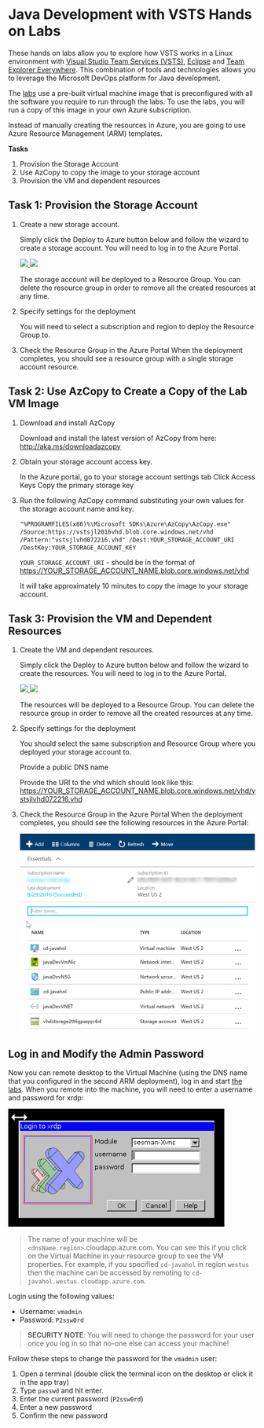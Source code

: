 # Java Development with VSTS Hands on Labs

These hands on labs allow you to explore how VSTS works in a Linux environment with [Visual Studio Team Services (VSTS)](https://www.visualstudio.com/en-us/products/visual-studio-team-services-vs.aspx), [Eclipse](https://eclipse.org/downloads/) and [Team Explorer Everywhere](https://www.visualstudio.com/en-us/products/team-explorer-everywhere-vs.aspx). This combination of tools and technologies allows you to leverage the Microsoft DevOps platform for Java development. 

The [labs](labs/readme.md) use a pre-built virtual machine image that is preconfigured with all the software you require to run through the labs.  To use the labs, you will run a copy of this image in your own Azure subscription.

Instead of manually creating the resources in Azure, you are going to use Azure Resource Management (ARM) templates.

**Tasks**

1. Provision the Storage Account
2. Use AzCopy to copy the image to your storage account
3. Provision the VM and dependent resources

## Task 1: Provision the Storage Account
    
1. Create a new storage account.
    
    Simply click the Deploy to Azure button below and follow the wizard to create a storage account. You will need to log in to the Azure Portal.
                                                                     
	<a href="https://portal.azure.com/#create/Microsoft.Template/uri/https%3A%2F%2Fraw.githubusercontent.com%2Fnwcadence%2Fjava-dev-vsts%2Fmaster%2FJavaDevVSTS-Storage.json" target="_blank">
		<img src="http://azuredeploy.net/deploybutton.png"/>
	</a>
	<a href="http://armviz.io/#/?load=https%3A%2F%2Fraw.githubusercontent.com%2Fnwcadence%2Fjava-dev-vsts%2Fmaster%2FJavaDevVSTS-Storage.json" target="_blank">
		<img src="http://armviz.io/visualizebutton.png"/>
	</a>

    The storage account will be deployed to a Resource Group. You can delete the resource group in order to remove all the created resources at any time.

1. Specify settings for the deployment
    
    You will need to select a subscription and region to deploy the Resource Group to.

1. Check the Resource Group in the Azure Portal
    When the deployment completes, you should see a resource group with a single storage account resource.


## Task 2: Use AzCopy to Create a Copy of the Lab VM Image

1. Download and install AzCopy

	Download and install the latest version of AzCopy from here: http://aka.ms/downloadazcopy

1. Obtain your storage account access key.

	In the Azure portal, go to your storage account settings tab
	Click Access Keys
	Copy the primary storage key

1. Run the following AzCopy command substituting your own values for the storage account name and key.

	```
	"%PROGRAMFILES(x86)%\Microsoft SDKs\Azure\AzCopy\AzCopy.exe" /Source:https://vstsjl2016vhd.blob.core.windows.net/vhd /Pattern:"vstsjlvhd072216.vhd" /Dest:YOUR_STORAGE_ACCOUNT_URI /DestKey:YOUR_STORAGE_ACCOUNT_KEY
	```

	`YOUR_STORAGE_ACCOUNT_URI` - should be in the format of https://YOUR_STORAGE_ACCOUNT_NAME.blob.core.windows.net/vhd

	It will take approximately 10 minutes to copy the image to your storage account.


## Task 3: Provision the VM and Dependent Resources

1. Create the VM and dependent resources.
    
    Simply click the Deploy to Azure button below and follow the wizard to create the resources. You will need to log in to the Azure Portal.
                                                                     
	<a href="https://portal.azure.com/#create/Microsoft.Template/uri/https%3A%2F%2Fraw.githubusercontent.com%2Fnwcadence%2Fjava-dev-vsts%2Fmaster%2FJavaDevVSTS-VM.json" target="_blank">
		<img src="http://azuredeploy.net/deploybutton.png"/>
	</a>
	<a href="http://armviz.io/#/?load=https%3A%2F%2Fraw.githubusercontent.com%2Fnwcadence%2Fjava-dev-vsts%2Fmaster%2FJavaDevVSTS-VM.json" target="_blank">
		<img src="http://armviz.io/visualizebutton.png"/>
	</a>

    The resources will be deployed to a Resource Group. You can delete the resource group in order to remove all the created resources at any time.

1. Specify settings for the deployment
    
    You should select the same subscription and Resource Group where you deployed your storage account to.

	Provide a public DNS name

	Provide the URI to the vhd which should look like this: https://YOUR_STORAGE_ACCOUNT_NAME.blob.core.windows.net/vhd/vstsjlvhd072216.vhd

1. Check the Resource Group in the Azure Portal
    When the deployment completes, you should see the following resources in the Azure Portal:

    ![](images/resources.png)

## Log in and Modify the Admin Password

Now you can remote desktop to the Virtual Machine (using the DNS name that you configured in the second ARM deployment), log in and start [the labs](labs/readme.md). When you remote into the machine, you will need to enter a username and password for xrdp:

![](images/xrdp.png)

> The name of your machine will be `<dnsName.region>`.cloudapp.azure.com. You can see this if you click on the Virtual Machine in your resource group to see the VM properties. For example, if you specified `cd-javahol` in region `westus` then the machine can be accessed by remoting to `cd-javahol.westus.cloudapp.azure.com`. 

Login using the following values:

- Username: `vmadmin`
- Password: `P2ssw0rd`

> **SECURITY NOTE**: You will need to change the password for your user once you log in so that no-one else can access your machine!

Follow these steps to change the password for the `vmadmin` user:

1. Open a terminal (double click the terminal icon on the desktop or click it in the app tray)
1. Type `passwd` and hit enter.
1. Enter the current password (`P2ssw0rd`)
1. Enter a new password
1. Confirm the new password